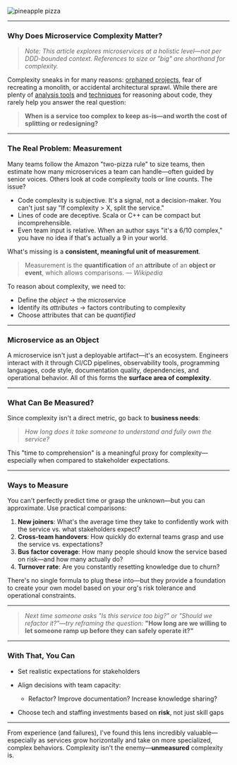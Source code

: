 ![pineapple pizza](/images/pineapple_pizza.png)

---

### Why Does Microservice Complexity Matter?

> *Note: This article explores microservices at a holistic level—not per DDD-bounded context. References to size or "big" are shorthand for complexity.*

Complexity sneaks in for many reasons: [orphaned projects](/#/blog#orphaned_projects), fear of recreating a monolith, or accidental architectural sprawl. While there are plenty of [analysis tools](https://en.wikipedia.org/wiki/List_of_tools_for_static_code_analysis) and [techniques](https://blog.codacy.com/an-in-depth-explanation-of-code-complexity/) for reasoning about code, they rarely help you answer the real question:

> **When is a service too complex to keep as-is—and worth the cost of splitting or redesigning?**

---

### The Real Problem: Measurement

Many teams follow the Amazon "two-pizza rule" to size teams, then estimate how many microservices a team can handle—often guided by senior voices. Others look at code complexity tools or line counts. The issue?

* Code complexity is subjective. It's a signal, not a decision-maker. You can't just say "If complexity > X, split the service."
* Lines of code are deceptive. Scala or C++ can be compact but incomprehensible.
* Even team input is relative. When an author says "it's a 6/10 complex," you have no idea if that's actually a 9 in your world.

What's missing is a **consistent, meaningful unit of measurement**.

> Measurement is the **quantification** of an **attribute** of an **object or event**, which allows comparisons.
> — *Wikipedia*

To reason about complexity, we need to:

* Define the *object* → the microservice
* Identify its *attributes* → factors contributing to complexity
* Choose attributes that can be *quantified*

---

### Microservice as an Object

A microservice isn't just a deployable artifact—it's an ecosystem. Engineers interact with it through CI/CD pipelines, observability tools, programming languages, code style, documentation quality, dependencies, and operational behavior. All of this forms the **surface area of complexity**.

---

### What Can Be Measured?

Since complexity isn't a direct metric, go back to **business needs**:

> *How long does it take someone to understand and fully own the service?*

This "time to comprehension" is a meaningful proxy for complexity—especially when compared to stakeholder expectations.

---

### Ways to Measure

You can't perfectly predict time or grasp the unknown—but you can approximate. Use practical comparisons:

1. **New joiners**: What's the average time they take to confidently work with the service vs. what stakeholders expect?
2. **Cross-team handovers**: How quickly do external teams grasp and use the service vs. expectations?
3. **Bus factor coverage**: How many people should know the service based on risk—and how many actually do?
4. **Turnover rate**: Are you constantly resetting knowledge due to churn?

There's no single formula to plug these into—but they provide a foundation to create your own model based on your org's risk tolerance and operational constraints.

---

> *Next time someone asks "Is this service too big?" or "Should we refactor it?"—try reframing the question:*
> **"How long are we willing to let someone ramp up before they can safely operate it?"**

---

### With That, You Can

* Set realistic expectations for stakeholders
* Align decisions with team capacity:

  * Refactor? Improve documentation? Increase knowledge sharing?
* Choose tech and staffing investments based on **risk**, not just skill gaps

---

From experience (and failures), I've found this lens incredibly valuable—especially as services grow horizontally and take on more specialized, complex behaviors. Complexity isn't the enemy—**unmeasured** complexity is.
